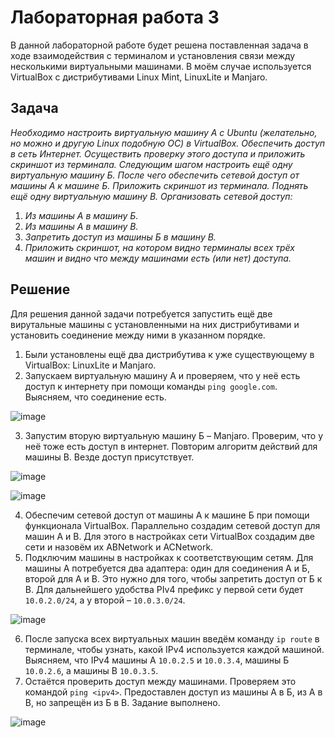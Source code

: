 # Лабораторная работа 3

В данной лабораторной работе будет решена поставленная задача в ходе взаимодействия с терминалом и установления связи между несколькими виртуальными машинами. В моём случае используется VirtualBox с дистрибутивами Linux Mint, LinuxLite и Manjaro.

## Задача

*Необходимо настроить виртуальную машину А с Ubuntu (желательно, но можно и другую Linux подобную ОС) в VirtualBox.
Обеспечить доступ в сеть Интернет. Осуществить проверку этого доступа и приложить скриншот из терминала.
Следующим шагом настроить ещё одну виртуальную машину Б.
После чего обеспечить сетевой доступ от машины А к машине Б. Приложить скриншот из терминала.
Поднять ещё одну виртуальную машину В. Организовать сетевой доступ:*

1. *Из машины А в машину Б.*
2. *Из машины А в машину В.*
3. *Запретить доступ из машины Б в машину В.*
4. *Приложить скриншот, на котором видно терминалы всех трёх машин и видно что между машинами есть (или нет) доступа.*

## Решение

Для решения данной задачи потребуется запустить ещё две вирутальные машины с установленными на них дистрибутивами и установить соединение между ними в указанном порядке.

1. Были установлены ещё два дистрибутива к уже существующему в VirtualBox: LinuxLite и Manjaro.
2. Запускаем виртуальную машину A и проверяем, что у неё есть доступ к интернету при помощи команды `ping google.com`. Выясняем, что соединение есть.

![image](https://github.com/user-attachments/assets/bd3b31d9-c116-476f-93e8-28fb3716e0e2)

3. Запустим вторую виртуальную машину Б – Manjaro. Проверим, что у неё тоже есть доступ в интернет. Повторим алгоритм действий для машины В. Везде доступ присутствует.

![image](https://github.com/user-attachments/assets/52ce9dcd-deef-48cd-bda5-487c087c179e)

![image](https://github.com/user-attachments/assets/794115ee-f58e-492f-9078-bf19f4d469f5)

4. Обеспечим сетевой доступ от машины А к машине Б при помощи функционала VirtualBox. Параллельно создадим сетевой доступ для машин А и В. Для этого в настройках сети VirtualBox создадим две сети и назовём их ABNetwork и ACNetwork.
5. Подключим машины в настройках к соответствующим сетям. Для машины А потребуется два адаптера: один для соединения А и Б, второй для А и В. Это нужно для того, чтобы запретить доступ от Б к В. Для дальнейшего удобства PIv4 префикс у первой сети будет `10.0.2.0/24`, а у второй – `10.0.3.0/24`.

![image](https://github.com/user-attachments/assets/936533b6-aa42-4ef8-885b-b27df5b20a68)

6. После запуска всех виртуальных машин введём команду `ip route` в терминале, чтобы узнать, какой IPv4 используется каждой машиной. Выясняем, что IPv4 машины А `10.0.2.5` и `10.0.3.4`, машины Б `10.0.2.6`, а машины В `10.0.3.5`.
7. Остаётся проверить доступ между машинами. Проверяем это командой `ping <ipv4>`. Предоставлен доступ из машины А в Б, из А в В, но запрещён из Б в В. Задание выполнено.

![image](https://github.com/user-attachments/assets/420bedcb-3f94-45de-a874-3f57aae77aa5)
